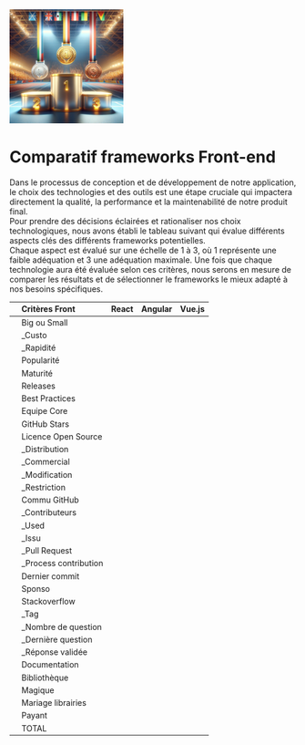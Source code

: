 <img src="../Assets/Images/podium.png" alt="Podium" width="200">

# Comparatif frameworks Front-end

Dans le processus de conception et de développement de notre application, le choix des technologies et des outils est une étape cruciale qui impactera directement la qualité, la performance et la maintenabilité de notre produit final.  
Pour prendre des décisions éclairées et rationaliser nos choix technologiques, nous avons établi le tableau suivant qui évalue différents aspects clés des différents frameworks potentielles.  
Chaque aspect est évalué sur une échelle de 1 à 3, où 1 représente une faible adéquation et 3 une adéquation maximale. Une fois que chaque technologie aura été évaluée selon ces critères, nous serons en mesure de comparer les résultats et de sélectionner le frameworks le mieux adapté à nos besoins spécifiques.

|     | Critères Front         | React | Angular | Vue.js |
| --- | :--------------------- | :---: | :-----: | :----: |
|     | Big ou Small           |       |         |        |
|     | \_Custo                |       |         |        |
|     | \_Rapidité             |       |         |        |
|     | Popularité             |       |         |        |
|     | Maturité               |       |         |        |
|     | Releases               |       |         |        |
|     | Best Practices         |       |         |        |
|     | Equipe Core            |       |         |        |
|     | GitHub Stars           |       |         |        |
|     | Licence Open Source    |       |         |        |
|     | \_Distribution         |       |         |        |
|     | \_Commercial           |       |         |        |
|     | \_Modification         |       |         |        |
|     | \_Restriction          |       |         |        |
|     | Commu GitHub           |       |         |        |
|     | \_Contributeurs        |       |         |        |
|     | \_Used                 |       |         |        |
|     | \_Issu                 |       |         |        |
|     | \_Pull Request         |       |         |        |
|     | \_Process contribution |       |         |        |
|     | Dernier commit         |       |         |        |
|     | Sponso                 |       |         |        |
|     | Stackoverflow          |       |         |        |
|     | \_Tag                  |       |         |        |
|     | \_Nombre de question   |       |         |        |
|     | \_Dernière question    |       |         |        |
|     | \_Réponse validée      |       |         |        |
|     | Documentation          |       |         |        |
|     | Bibliothèque           |       |         |        |
|     | Magique                |       |         |        |
|     | Mariage librairies     |       |         |        |
|     | Payant                 |       |         |        |
|     | TOTAL                  |       |         |        |
